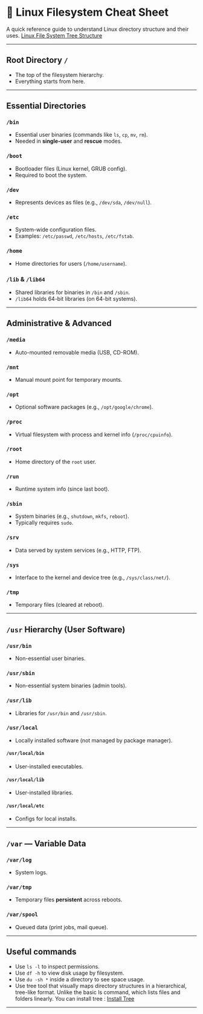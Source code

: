 # 🐧 Linux Filesystem Cheat Sheet

A quick reference guide to understand Linux directory structure and their uses.
[Linux File System Tree Structure](https://www.linuxfoundation.org/hubfs/Imported_Blog_Media/standard-unix-filesystem-hierarchy-1500x826.png)

---

##  Root Directory `/`
- The top of the filesystem hierarchy.
- Everything starts from here.

---

##  Essential Directories

### `/bin`
- Essential user binaries (commands like `ls`, `cp`, `mv`, `rm`).
- Needed in **single-user** and **rescue** modes.

### `/boot`
- Bootloader files (Linux kernel, GRUB config).
- Required to boot the system.

### `/dev`
- Represents devices as files (e.g., `/dev/sda`, `/dev/null`).

### `/etc`
- System-wide configuration files.
- Examples: `/etc/passwd`, `/etc/hosts`, `/etc/fstab`.

### `/home`
- Home directories for users (`/home/username`).

### `/lib` & `/lib64`
- Shared libraries for binaries in `/bin` and `/sbin`.
- `/lib64` holds 64-bit libraries (on 64-bit systems).

---

##  Administrative & Advanced

### `/media`
- Auto-mounted removable media (USB, CD-ROM).

### `/mnt`
- Manual mount point for temporary mounts.

### `/opt`
- Optional software packages (e.g., `/opt/google/chrome`).

### `/proc`
- Virtual filesystem with process and kernel info (`/proc/cpuinfo`).

### `/root`
- Home directory of the `root` user.

### `/run`
- Runtime system info (since last boot).

### `/sbin`
- System binaries (e.g., `shutdown`, `mkfs`, `reboot`).
- Typically requires `sudo`.

### `/srv`
- Data served by system services (e.g., HTTP, FTP).

### `/sys`
- Interface to the kernel and device tree (e.g., `/sys/class/net/`).

### `/tmp`
- Temporary files (cleared at reboot).

---

##  `/usr` Hierarchy (User Software)

### `/usr/bin`
- Non-essential user binaries.

### `/usr/sbin`
- Non-essential system binaries (admin tools).

### `/usr/lib`
- Libraries for `/usr/bin` and `/usr/sbin`.

### `/usr/local`
- Locally installed software (not managed by package manager).

#### `/usr/local/bin`
- User-installed executables.

#### `/usr/local/lib`
- User-installed libraries.

#### `/usr/local/etc`
- Configs for local installs.

---

##  `/var` — Variable Data

### `/var/log`
- System logs.

### `/var/tmp`
- Temporary files **persistent** across reboots.

### `/var/spool`
- Queued data (print jobs, mail queue).

---

##  Useful commands

- Use `ls -l` to inspect permissions.
- Use `df -h` to view disk usage by filesystem.
- Use `du -sh *` inside a directory to see space usage.
- Use tree tool that visually maps directory structures in a hierarchical, tree-like format. Unlike the basic ls command, which lists files and folders linearly. You can install tree : [Install Tree](https://www.geeksforgeeks.org/tree-command-unixlinux/)
---

